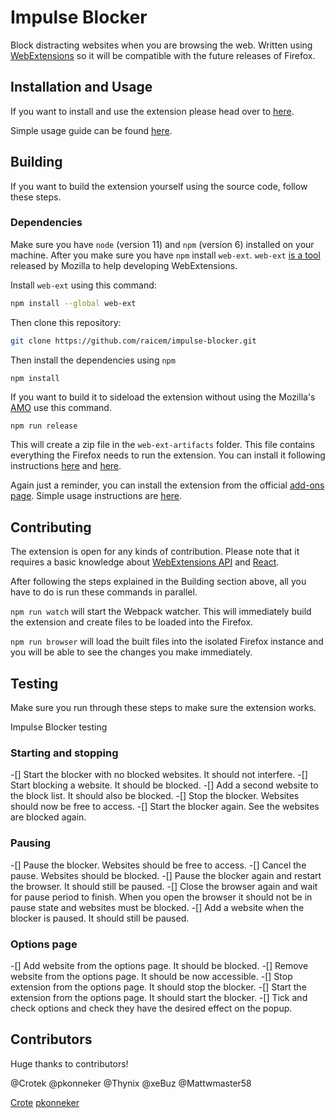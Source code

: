 # Impulse Blocker

Block distracting websites when you are browsing the web. Written using [WebExtensions](https://developer.mozilla.org/en-US/Add-ons/WebExtensions) so it will be compatible with the future releases of Firefox.

## Installation and Usage

If you want to install and use the extension please head over to [here](https://addons.mozilla.org/en-US/firefox/addon/impulse-blocker/).

Simple usage guide can be found [here](https://blog.cemunalan.com.tr/2017/05/17/impulse-blocker-guide/).

## Building

If you want to build the extension yourself using the source code, follow these steps.

### Dependencies

Make sure you have `node` (version 11) and `npm` (version 6) installed on your machine.
After you make sure you have `npm` install `web-ext`. `web-ext` [is a tool](https://developer.mozilla.org/en-US/docs/Mozilla/Add-ons/WebExtensions/Getting_started_with_web-ext) released by Mozilla to help developing WebExtensions.

Install `web-ext` using this command:

```bash
npm install --global web-ext
```

Then clone this repository:

```bash
git clone https://github.com/raicem/impulse-blocker.git
```

Then install the dependencies using `npm`

```bash
npm install
```

If you want to build it to sideload the extension without using the Mozilla's [AMO](https://addons.mozilla.org) use this command.

```
npm run release
```

This will create a zip file in the `web-ext-artifacts` folder. This file contains everything the Firefox needs to run the extension. You can install it following instructions [here](https://developer.mozilla.org/en-US/docs/Mozilla/Add-ons/Distribution) and [here](https://developer.mozilla.org/en-US/docs/Mozilla/Add-ons/WebExtensions/Distribution_options/Sideloading_add-ons).

Again just a reminder, you can install the extension from the official [add-ons page](https://addons.mozilla.org/en-US/firefox/addon/impulse-blocker/). Simple usage instructions are [here](https://blog.cemunalan.com.tr/2017/05/17/impulse-blocker-guide/).

## Contributing

The extension is open for any kinds of contribution. Please note that it requires a basic knowledge about [WebExtensions API](https://developer.mozilla.org/en-US/docs/Mozilla/Add-ons) and [React](https://reactjs.org/).

After following the steps explained in the Building section above, all you have to do is run these commands in parallel.

`npm run watch` will start the Webpack watcher. This will immediately build the extension and create files to be loaded into the Firefox.

`npm run browser` will load the built files into the isolated Firefox instance and you will be able to see the changes you make immediately.

## Testing

Make sure you run through these steps to make sure the extension works.

Impulse Blocker testing

### Starting and stopping

-[] Start the blocker with no blocked websites. It should not interfere.
-[] Start blocking a website. It should be blocked.
-[] Add a second website to the block list. It should also be blocked.
-[] Stop the blocker. Websites should now be free to access.
-[] Start the blocker again. See the websites are blocked again.

### Pausing

-[] Pause the blocker. Websites should be free to access.
-[] Cancel the pause. Websites should be blocked.
-[] Pause the blocker again and restart the browser. It should still be paused.
-[] Close the browser again and wait for pause period to finish. When you open the browser it should not be in pause state and websites must be blocked.
-[] Add a website when the blocker is paused. It should still be paused.

### Options page

-[] Add website from the options page. It should be blocked.
-[] Remove website from the options page. It should be now accessible.
-[] Stop extension from the options page. It should stop the blocker.
-[] Start the extension from the options page. It should start the blocker.
-[] Tick and check options and check they have the desired effect on the popup.

## Contributors

Huge thanks to contributors!

@Crotek
@pkonneker
@Thynix
@xeBuz
@Mattwmaster58

[Crote](https://github.com/Crotek)
[pkonneker](https://github.com/pkonneker)
